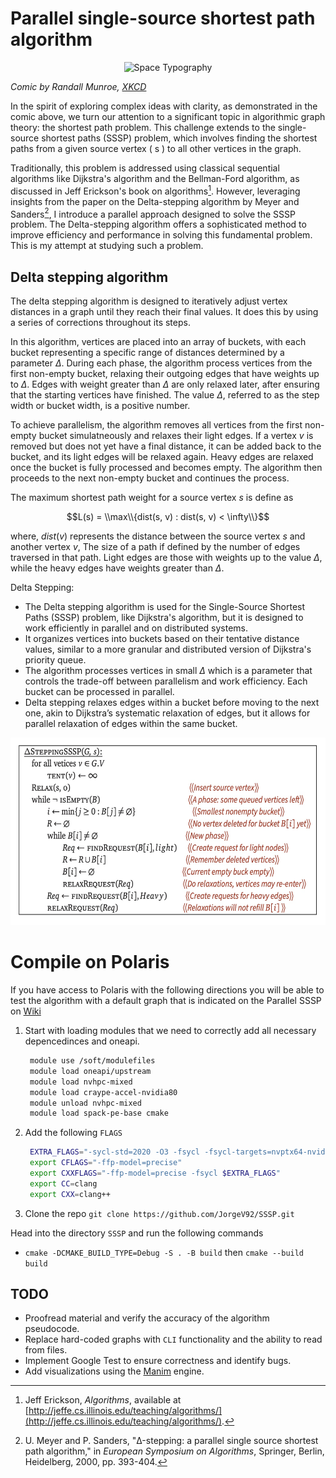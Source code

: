 # Parallel single-source shortest path algorithm 

<p align="center">
  <img src="https://imgs.xkcd.com/comics/space_typography.png" alt="Space Typography">
</p>

_Comic by Randall Munroe, [XKCD](https://xkcd.com/590/)_

In the spirit of exploring complex ideas with clarity, as demonstrated in the comic above, we turn our attention to a significant topic in algorithmic graph theory: the shortest path problem. This challenge extends to the single-source shortest paths (SSSP) problem, which involves finding the shortest paths from a given source vertex \( s \) to all other vertices in the graph.

Traditionally, this problem is addressed using classical sequential algorithms like Dijkstra's algorithm and the Bellman-Ford algorithm, as discussed in Jeff Erickson's book on algorithms[^1]. However, leveraging insights from the paper on the Delta-stepping algorithm by Meyer and Sanders[^2], I introduce a parallel approach designed to solve the SSSP problem. The Delta-stepping algorithm offers a sophisticated method to improve efficiency and performance in solving this fundamental problem. This is my attempt at studying such a problem.

## Delta stepping algorithm 


The delta stepping algorithm is designed to iteratively adjust vertex distances in a graph until they reach their final values. It does this by using a series of corrections throughout its steps. 

In this algorithm, vertices are placed into an array of buckets, with each bucket representing a specific range of distances determined by a parameter $\Delta$.  During each phase, the algorithm process vertices from the first non-empty bucket, relaxing their outgoing edges that have weights up to $\Delta$. Edges with weight greater than $\Delta$ are only relaxed later, after ensuring that the starting vertices have finished. The value $\Delta$, referred to as the step width or bucket width, is a positive number.  

To achieve parallelism, the algorithm removes all vertices from the first non-empty bucket simulatneously and relaxes their light edges. If a vertex $v$ is removed but does not yet have a final distance, it can be added back to the bucket, and its light edges will be relaxed again. Heavy edges are relaxed once the bucket is fully processed and becomes empty. The algorithm then proceeds to the next non-empty bucket and continues the process. 


The maximum shortest path weight for a source vertex $s$ is define as 

$$L(s) = \\max\\{dist(s, v) : dist(s, v) < \infty\\}$$

where, $dist(v)$ represents the distance between the source vertex $s$ and another vertex $v$, The size of a path if defined by the number of edges traversed in that path. Light edges are those with weights up to the value $\Delta$, while the heavy edges have weights greater than $\Delta$.

Delta Stepping:

- The Delta stepping algorithm is used for the Single-Source Shortest Paths (SSSP) problem, like Dijkstra's algorithm, but it is designed to work efficiently in parallel and on distributed systems.
- It organizes vertices into buckets based on their tentative distance values, similar to a more granular and distributed version of Dijkstra's priority queue.
- The algorithm processes vertices in small $\Delta$ which is a parameter that controls the trade-off between parallelism and work efficiency. Each bucket can be processed in parallel.
- Delta stepping relaxes edges within a bucket before moving to the next one, akin to Dijkstra’s systematic relaxation of edges, but it allows for parallel relaxation of edges within the same bucket.


<p align="center">
  <img src="images/delta.jpg" alt="SSSP" width="550" height="300">
</p>

# Compile on Polaris 

If you have access to Polaris with the following directions you will be able to test the algorithm with a default graph that is indicated on the Parallel SSSP on [Wiki](https://en.wikipedia.org/wiki/Parallel_single-source_shortest_path_algorithm)

1. Start with loading modules that we need to correctly add all necessary depencedinces and oneapi.
   ```bash
    module use /soft/modulefiles
    module load oneapi/upstream
    module load nvhpc-mixed
    module load craype-accel-nvidia80
    module unload nvhpc-mixed
    module load spack-pe-base cmake
   ```
2. Add the following `FLAGS`
   ```bash
    EXTRA_FLAGS="-sycl-std=2020 -O3 -fsycl -fsycl-targets=nvptx64-nvidia-cuda -Xsycl-target-backend --cuda-gpu-arch=sm_80"
    export CFLAGS="-ffp-model=precise"
    export CXXFLAGS="-ffp-model=precise -fsycl $EXTRA_FLAGS"
    export CC=clang
    export CXX=clang++
   ```
3. Clone the repo `git clone https://github.com/JorgeV92/SSSP.git`

Head into the directory `SSSP` and run the following commands 

- `cmake -DCMAKE_BUILD_TYPE=Debug -S . -B build` then `cmake --build build`


## TODO

- Proofread material and verify the accuracy of the algorithm pseudocode.
- Replace hard-coded graphs with `CLI` functionality and the ability to read from files.
- Implement Google Test to ensure correctness and identify bugs.
- Add visualizations using the [Manim](https://3b1b.github.io/manim/index.html#) engine.

[^1]: Jeff Erickson, *Algorithms*, available at [http://jeffe.cs.illinois.edu/teaching/algorithms/](http://jeffe.cs.illinois.edu/teaching/algorithms/).
[^2]: U. Meyer and P. Sanders, "Δ-stepping: a parallel single source shortest path algorithm," in *European Symposium on Algorithms*, Springer, Berlin, Heidelberg, 2000, pp. 393-404.

